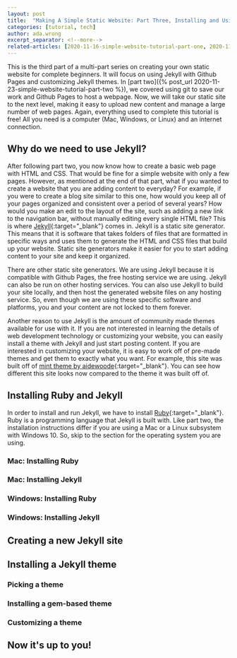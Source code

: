 ```yaml
---
layout: post
title:  "Making A Simple Static Website: Part Three, Installing and Using Jekyll with Github Pages"
categories: [tutorial, tech]
author: ada.wrong
excerpt_separator: <!--more-->
related-articles: [2020-11-16-simple-website-tutorial-part-one, 2020-11-23-simple-website-tutorial-part-two]
---
```


This is the third part of a multi-part series on creating your own static website for complete beginners. It will focus on using Jekyll with Github Pages and customizing Jekyll themes.<!--more--> In [part two]({% post_url 2020-11-23-simple-website-tutorial-part-two %}), we covered using git to save our work and Github Pages to host a webpage. Now, we will take our static site to the next level, making it easy to upload new content and manage a large number of web pages. Again, everything used to complete this tutorial is free! All you need is a computer (Mac, Windows, or Linux) and an internet connection.

## Why do we need to use Jekyll? ##
After following part two, you now know how to create a basic web page with HTML and CSS. That would be fine for a simple website with only a few pages. However, as mentioned at the end of that part, what if you wanted to create a website that you are adding content to everyday? For example, if you were to create a blog site similar to this one, how would you keep all of your pages organized and consistent over a period of several years? How would you make an edit to the layout of the site, such as adding a new link to the navigation bar, without manually editing every single HTML file? This is where [Jekyll](https://jekyllrb.com/){:target="_blank"} comes in. Jekyll is a static site generator. This means that it is software that takes folders of files that are formatted in specific ways and uses them to generate the HTML and CSS files that build up your website. Static site generators make it easier for you to start adding content to your site and keep it organized.

There are other static site generators. We are using Jekyll because it is compatible with Github Pages, the free hosting service we are using. Jekyll can also be run on other hosting services. You can also use Jekyll to build your site locally, and then host the generated website files on any hosting service. So, even though we are using these specific software and platforms, you and your content are not locked to them forever.

Another reason to use Jekyll is the amount of community made themes available for use with it. If you are not interested in learning the details of web development technology or customizing your website, you can easily install a theme with Jekyll and just start posting content. If you are interested in customizing your website, it is easy to work off of pre-made themes and get them to exactly what you want. For example, this site was built off of [mint theme by aidewoode](https://github.com/aidewoode/jekyll-theme-mint){:target="_blank"}. You can see how different this site looks now compared to the theme it was built off of.

## Installing Ruby and Jekyll ##
In order to install and run Jekyll, we have to install [Ruby](https://www.ruby-lang.org/en/){:target="_blank"}. Ruby is a programming language that Jekyll is built with. Like part two, the installation instructions differ if you are using a Mac or a Linux subsystem with Windows 10. So, skip to the section for the operating system you are using.

### Mac: Installing Ruby ###
### Mac: Installing Jekyll ###

### Windows: Installing Ruby ###
### Windows: Installing Jekyll ###

## Creating a new Jekyll site ##

## Installing a Jekyll theme ##

### Picking a theme ###

### Installing a gem-based theme ###

### Customizing a theme ###

## Now it's up to you! ##